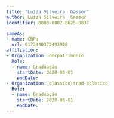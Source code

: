 ```yaml
---
title: "Luiza Silveira  Gasser"
author: Luiza Silveira  Gasser
identifier: 0000-0002-8625-6837

sameAs:
- name: CNPq
  url: 0173440372493928
affiliation:
- Organization: dmcpatrimonio
  Role:
  - name: Graduação
    startDate: 2020-08-01
    endDate: 
- Organization: classico-trad-ecletico
  Role:
  - name: Graduação
    startDate: 2020-08-01
    endDate: 
---
```




